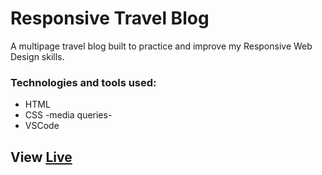 # Responsive Travel Blog

A multipage travel blog built to practice and improve my Responsive Web Design skills. 

### Technologies and tools used:

- HTML
- CSS -media queries-
- VSCode

## View [Live](https://laurarodd.github.io/responsive-travel-blog/)
